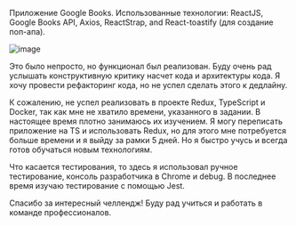 Приложение Google Books. Использованные технологии: ReactJS, Google Books API, Axios, ReactStrap, and React-toastify (для создание поп-апа).

![image](https://user-images.githubusercontent.com/42185328/129798382-90bdaaec-8b14-4f63-8807-609d7970c801.png)

Это было непросто, но функционал был реализован. Буду очень рад услышать конструктивную критику насчет кода и архитектуры кода. Я хочу провести рефакторинг кода, но не успел сделать этого к дедлайну.

К сожалению, не успел реализовать в проекте Redux, TypeScript и Docker, так как мне не хватило времени, указанного в задании. В настоящее время плотно занимаюсь их изучением. Я могу переписать приложение на TS и использовать Redux, но для этого мне потребуется больше времени и я выйду за рамки 5 дней. Но я быстро учусь и всегда готов обучаться новым технологиям. 

Что касается тестирования, то здесь я использовал ручное тестирование, консоль разработчика в Chrome и debug. В последнее время изучаю тестирование с помощью Jest. 

Спасибо за интересный челлендж! Буду рад учиться и работать в команде профессионалов.


